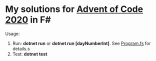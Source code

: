 My solutions for [Advent of Code 2020](https://adventofcode.com/2020) in F#
======

Usage:

1. Run: **dotnet run** or **dotnet run [dayNumberInt]**. See [Program.fs](https://github.com/mazhuravlev/advent-of-code-2020/blob/master/src/Program.fs) for details.s
1. Test: **dotnet test**
